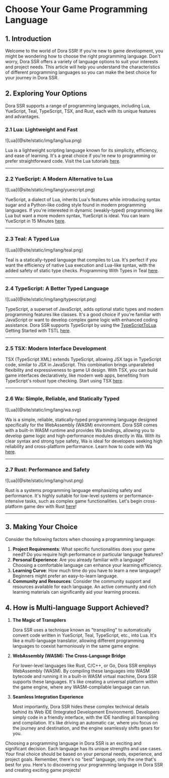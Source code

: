 # Choose Your Game Programming Language

## 1. Introduction

Welcome to the world of Dora SSR! If you're new to game development, you might be wondering how to choose the right programming language. Don't worry, Dora SSR offers a variety of language options to suit your interests and project needs. This article will help you understand the characteristics of different programming languages so you can make the best choice for your journey in Dora SSR.

## 2. Exploring Your Options

Dora SSR supports a range of programming languages, including Lua, YueScript, Teal, TypeScript, TSX, and Rust, each with its unique features and advantages.

### 2.1 Lua: Lightweight and Fast

<div style={{marginLeft: '30px', width: '120px'}}>
![Lua](@site/static/img/lang/lua.png)
</div>

Lua is a lightweight scripting language known for its simplicity, efficiency, and ease of learning. It's a great choice if you're new to programming or prefer straightforward code. Visit the Lua tutorials [here](https://lua-users.org/wiki/TutorialDirectory).

----

### 2.2 YueScript: A Modern Alternative to Lua

<div style={{marginLeft: '30px', width: '120px'}}>
![Lua](@site/static/img/lang/yuescript.png)
</div>

YueScript, a dialect of Lua, inherits Lua's features while introducing syntax sugar and a Python-like coding style found in modern programming languages. If you're interested in dynamic (weakly-typed) programming like Lua but want a more modern syntax, YueScript is ideal. You can learn YueScript in 15 Minutes [here](Language%20Tutorial/yuescript-15min).

----

### 2.3 Teal: A Typed Lua

<div style={{marginLeft: '30px', width: '100px'}}>
![Lua](@site/static/img/lang/teal.png)
</div>

Teal is a statically-typed language that compiles to Lua. It's perfect if you want the efficiency of native Lua execution and Lua-like syntax, with the added safety of static type checks. Programming With Types in Teal [here](Language%20Tutorial/teal-tutorial).

----

### 2.4 TypeScript: A Better Typed Language

<div style={{marginLeft: '30px', width: '100px'}}>
![Lua](@site/static/img/lang/typescript.png)
</div>

TypeScript, a superset of JavaScript, adds optional static types and modern programming features like classes. It's a good choice if you're familiar with JavaScript or want to develop complex game logic with enhanced coding assistance. Dora SSR supports TypeScript by using the [TypeScriptToLua](https://github.com/TypeScriptToLua/TypeScriptToLua). Getting Started with TSTL [here](Language%20Tutorial/Using%20TypeScript%20in%20Dora/try-tstl).

----

### 2.5 TSX: Modern Interface Development

TSX (TypeScript XML) extends TypeScript, allowing JSX tags in TypeScript code, similar to JSX in JavaScript. This combination brings unparalleled flexibility and expressiveness to game UI design. With TSX, you can build game interfaces declaratively, like modern web apps, benefiting from TypeScript's robust type checking. Start using TSX [here](Language%20Tutorial/using-tsx).

----

### 2.6 Wa: Simple, Reliable, and Statically Typed

<div style={{marginLeft: '35px', width: '100px'}}>
![Lua](@site/static/img/lang/wa.svg)
</div>

Wa is a simple, reliable, statically-typed programming language designed specifically for the WebAssembly (WASM) environment. Dora SSR comes with a built-in WASM runtime and provides Wa bindings, allowing you to develop game logic and high-performance modules directly in Wa. With its clear syntax and strong type safety, Wa is ideal for developers seeking high reliability and cross-platform performance. Learn how to code with Wa [here](https://wa-lang.org/tutorial/).

----

### 2.7 Rust: Performance and Safety

<div style={{marginLeft: '30px', width: '120px'}}>
![Lua](@site/static/img/lang/rust.png)
</div>

Rust is a systems programming language emphasizing safety and performance. It's highly suitable for low-level systems or performance-intensive tasks, such as complex game functionalities. Let's begin cross-platform game dev with Rust [here](../../blog/2024/4/15/rusty-game-dev)!

----

## 3. Making Your Choice

Consider the following factors when choosing a programming language:

1. **Project Requirements**: What specific functionalities does your game need? Do you require high performance or particular language features?
2. **Personal Experience**: Are you already familiar with a language? Choosing a comfortable language can enhance your learning efficiency.
3. **Learning Curve**: How much time do you have to learn a new language? Beginners might prefer an easy-to-learn language.
4. **Community and Resources**: Consider the community support and resources available for each language. An active community and rich learning materials can significantly aid your learning process.

## 4. How is Multi-language Support Achieved?

1. **The Magic of Transpilers**

	Dora SSR uses a technique known as "transpiling" to automatically convert code written in YueScript, Teal, TypeScript, etc., into Lua. It's like a multi-language translator, allowing different programming languages to coexist harmoniously in the same game engine.

2. **WebAssembly (WASM): The Cross-Language Bridge**

	For lower-level languages like Rust, C/C++, or Go, Dora SSR employs WebAssembly (WASM). By compiling these languages into WASM bytecode and running it in a built-in WASM virtual machine, Dora SSR supports these languages. It's like creating a universal platform within the game engine, where any WASM-compilable language can run.

3. **Seamless Integration Experience**

	Most importantly, Dora SSR hides these complex technical details behind its Web IDE (Integrated Development Environment). Developers simply code in a friendly interface, with the IDE handling all transpiling and compilation. It's like driving an automatic car, where you focus on the journey and destination, and the engine seamlessly shifts gears for you.

Choosing a programming language in Dora SSR is an exciting and significant decision. Each language has its unique strengths and use cases. Your final choice should be based on your personal needs, experience, and project goals. Remember, there's no "best" language, only the one that's best for you. Here's to discovering your programming language in Dora SSR and creating exciting game projects!